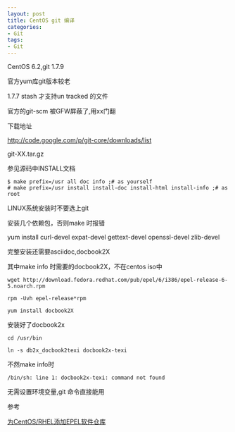 ```yaml
---
layout: post
title: CentOS git 编译
categories:
- Git
tags:
- Git
---
```

CentOS 6.2,git 1.7.9

官方yum库git版本较老

1.7.7 stash 才支持un tracked 的文件

官方的git-scm 被GFW屏蔽了,用xx门翻

下载地址

http://code.google.com/p/git-core/downloads/list

git-XX.tar.gz

参见源码中INSTALL文档

    $ make prefix=/usr all doc info ;# as yourself
    # make prefix=/usr install install-doc install-html install-info ;# as root

LINUX系统安装时不要选上git

安装几个依赖包，否则make 时报错

yum install curl-devel expat-devel gettext-devel  openssl-devel zlib-devel

完整安装还需要asciidoc,docbook2X

其中make info 时需要的docbook2X，不在centos iso中

`wget http://download.fedora.redhat.com/pub/epel/6/i386/epel-release-6-5.noarch.rpm`

`rpm -Uvh epel-release*rpm`

`yum install docbook2X`

安装好了docbook2x

`cd /usr/bin`

`ln -s db2x_docbook2texi docbook2x-texi`

不然make info时

`/bin/sh: line 1: docbook2x-texi: command not found`

无需设置环境变量,git 命令直接能用


参考

[为CentOS/RHEL添加EPEL软件仓库](http://fedoraproject.org/wiki/EPEL/zh-cn )

